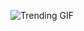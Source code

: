 
<!-- GIF_SECTION -->
![Trending GIF](https://media4.giphy.com/media/v1.Y2lkPThiYjIxNzcyNzRlNWthM2pibDd1cXBibXVoY3RodGhkcHU2MHA5Y3RubXV3eXZrciZlcD12MV9naWZzX3NlYXJjaCZjdD1n/xT9IgzoKnwFNmISR8I/giphy.gif)
<!-- END_GIF_SECTION -->
